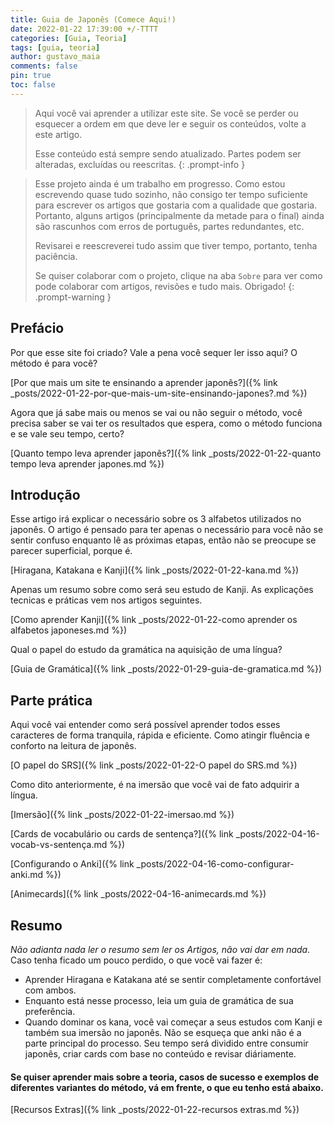 ```yaml
---
title: Guia de Japonês (Comece Aqui!)
date: 2022-01-22 17:39:00 +/-TTTT
categories: [Guia, Teoria]
tags: [guia, teoria]
author: gustavo_maia
comments: false
pin: true
toc: false
---
```


> Aqui você vai aprender a utilizar este site. Se você se perder ou esquecer a ordem em que deve ler e seguir os conteúdos, volte a este artigo.
>
> Esse conteúdo está sempre sendo atualizado. Partes podem ser alteradas, excluídas ou reescritas.
{: .prompt-info }

> Esse projeto ainda é um trabalho em progresso. Como estou escrevendo quase tudo sozinho, não consigo ter tempo suficiente para escrever os artigos que gostaria com a qualidade que gostaria. Portanto, alguns artigos (principalmente da metade para o final) ainda são rascunhos com erros de português, partes redundantes, etc.
>
> Revisarei e reescreverei tudo assim que tiver tempo, portanto, tenha paciência.
>
> Se quiser colaborar com o projeto, clique na aba `Sobre` para ver como pode colaborar com artigos, revisões e tudo mais. Obrigado!
{: .prompt-warning }

## Prefácio

Por que esse site foi criado? Vale a pena você sequer ler isso aqui? O método é para você?

[Por que mais um site te ensinando a aprender japonês?]({% link _posts/2022-01-22-por-que-mais-um-site-ensinando-japones?.md %})

Agora que já sabe mais ou menos se vai ou não seguir o método, você precisa saber se vai ter os resultados que espera, como o método funciona e se vale seu tempo, certo?

[Quanto tempo leva aprender japonês?]({% link _posts/2022-01-22-quanto tempo leva aprender japones.md %})

## Introdução

Esse artigo irá explicar o necessário sobre os 3 alfabetos utilizados no japonês. O artigo é pensado para ter apenas o necessário para você não se sentir confuso enquanto lê as próximas etapas, então não se preocupe se parecer superficial, porque é.

[Hiragana, Katakana e Kanji]({% link _posts/2022-01-22-kana.md %})


Apenas um resumo sobre como será seu estudo de Kanji. As explicações tecnicas e práticas vem nos artigos seguintes.

[Como aprender Kanji]({% link _posts/2022-01-22-como aprender os alfabetos japoneses.md %})

Qual o papel do estudo da gramática na aquisição de uma língua?

[Guia de Gramática]({% link _posts/2022-01-29-guia-de-gramatica.md %})

## Parte prática

Aqui você vai entender como será possível aprender todos esses caracteres de forma tranquila, rápida e eficiente. Como atingir fluência e conforto na leitura de japonês.

[O papel do SRS]({% link _posts/2022-01-22-O papel do SRS.md %})

Como dito anteriormente, é na imersão que você vai de fato adquirir a língua.

[Imersão]({% link _posts/2022-01-22-imersao.md %})

[Cards de vocabulário ou cards de sentença?]({% link _posts/2022-04-16-vocab-vs-sentença.md %})

[Configurando o Anki]({% link _posts/2022-04-16-como-configurar-anki.md %})

[Animecards]({% link _posts/2022-04-16-animecards.md %})

## Resumo
*Não adianta nada ler o resumo sem ler os Artigos, não vai dar em nada.*
Caso tenha ficado um pouco perdido, o que você vai fazer é:
* Aprender Hiragana e Katakana até se sentir completamente confortável com ambos.
* Enquanto está nesse processo, leia um guia de gramática de sua preferência.
* Quando dominar os kana, você vai começar a seus estudos com Kanji e também sua imersão no japonês. Não se esqueça que anki não é a parte principal do processo. Seu tempo será dividido entre consumir japonês, criar cards com base no conteúdo e revisar diáriamente.

#### Se quiser aprender mais sobre a teoria, casos de sucesso e exemplos de diferentes variantes do método, vá em frente, o que eu tenho está abaixo.

[Recursos Extras]({% link _posts/2022-01-22-recursos extras.md %})